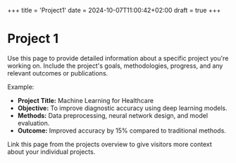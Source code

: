 +++
title = 'Project1'
date = 2024-10-07T11:00:42+02:00
draft = true
+++

# Project 1

Use this page to provide detailed information about a specific project you're working on. Include the project's goals, methodologies, progress, and any relevant outcomes or publications.

Example:

- **Project Title:** Machine Learning for Healthcare
- **Objective:** To improve diagnostic accuracy using deep learning models.
- **Methods:** Data preprocessing, neural network design, and model evaluation.
- **Outcome:** Improved accuracy by 15% compared to traditional methods.

Link this page from the projects overview to give visitors more context about your individual projects.

